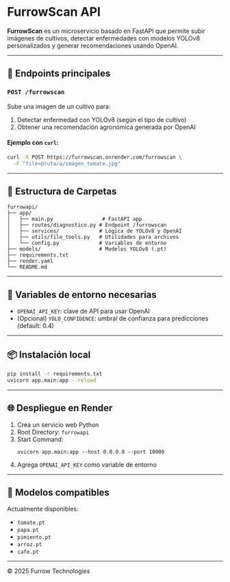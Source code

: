 # FurrowScan API

**FurrowScan** es un microservicio basado en FastAPI que permite subir imágenes de cultivos, detectar enfermedades con modelos YOLOv8 personalizados y generar recomendaciones usando OpenAI.

---

## 🚀 Endpoints principales

### `POST /furrowscan`

Sube una imagen de un cultivo para:

1. Detectar enfermedad con YOLOv8 (según el tipo de cultivo)
2. Obtener una recomendación agronómica generada por OpenAI

#### Ejemplo con `curl`:

```bash
curl -X POST https://furrowscan.onrender.com/furrowscan \
  -F "file=@ruta/a/imagen_tomate.jpg"
```

---

## 🧠 Estructura de Carpetas

```
furrowapi/
├── app/
│   ├── main.py                # FastAPI app
│   ├── routes/diagnostico.py # Endpoint /furrowscan
│   ├── services/             # Lógica de YOLOv8 y OpenAI
│   ├── utils/file_tools.py   # Utilidades para archivos
│   └── config.py             # Variables de entorno
├── models/                   # Modelos YOLOv8 (.pt)
├── requirements.txt
├── render.yaml
└── README.md
```

---

## 🔐 Variables de entorno necesarias

- `OPENAI_API_KEY`: clave de API para usar OpenAI
- (Opcional) `YOLO_CONFIDENCE`: umbral de confianza para predicciones (default: 0.4)

---

## 📦 Instalación local

```bash
pip install -r requirements.txt
uvicorn app.main:app --reload
```

---

## 🌐 Despliegue en Render

1. Crea un servicio web Python
2. Root Directory: `furrowapi`
3. Start Command:  
   ```
   uvicorn app.main:app --host 0.0.0.0 --port 10000
   ```
4. Agrega `OPENAI_API_KEY` como variable de entorno

---

## 🧪 Modelos compatibles

Actualmente disponibles:

- `tomate.pt`
- `papa.pt`
- `pimiento.pt`
- `arroz.pt`
- `cafe.pt`

---

© 2025 Furrow Technologies
